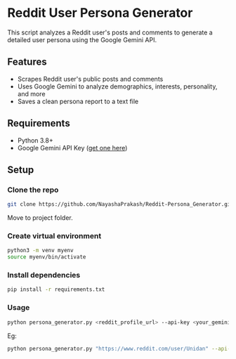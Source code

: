 # Reddit User Persona Generator

This script analyzes a Reddit user's posts and comments to generate a detailed user persona using the Google Gemini API.

## Features

- Scrapes Reddit user's public posts and comments
- Uses Google Gemini to analyze demographics, interests, personality, and more
- Saves a clean persona report to a text file

## Requirements

- Python 3.8+
- Google Gemini API Key ([get one here](https://makersuite.google.com/app/apikey))

## Setup

### Clone the repo
```bash
git clone https://github.com/NayashaPrakash/Reddit-Persona_Generator.git
```
Move to project folder.

### Create virtual environment
```bash
python3 -m venv myenv
source myenv/bin/activate
```

### Install dependencies
```bash
pip install -r requirements.txt
```
### Usage
```bash
python persona_generator.py <reddit_profile_url> --api-key <your_gemini_api_key>
```
Eg:
```bash
python persona_generator.py "https://www.reddit.com/user/Unidan" --api-key YOUR_API_KEY
```
